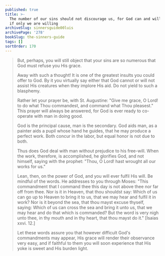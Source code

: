 ```yaml
---
published: true
title: >-
  The number of our sins should not discourage us, for God can and will help us
  if only we are willing
archiveSlug: sinnersguide00luis
archivePage: '278'
bookSlug: the-sinners-guide
tags: []
sortOrder: 170
---
```


> But, perhaps, you will still object that your sins are so numerous that God must refuse you His grace.
>
> Away with such a thought! It is one of the greatest insults you could offer to God. By it you virtually say either that God cannot or will not assist His creatures when they implore His aid. Do not yield to such a blasphemy.
>
> Rather let your prayer be, with St. Augustine: "Give me grace, O Lord! to do what Thou commandest, and command what Thou pleasest." This prayer will always be answered, for God is ever ready to co-operate with man in doing good.
>
> God is the principal cause, man is the secondary. God aids man, as a painter aids a pupil whose hand he guides, that he may produce a perfect work. Both concur in the labor, but equal honor is not due to both.
>
> Thus does God deal with man without prejudice to his free-will. When the work, therefore, is accomplished, he glorifies God, and not himself, saying with the prophet: "Thou, O Lord! hast wrought all our works for us."
>
> Lean, then, on the power of God, and you will ever fulfil His will. Be mindful of the words. He addresses to you through Moses: "This commandment that I command thee this day is not above thee nor far off from thee. Nor is it in Heaven, that thou shouldst say: Which of us can go up to Heaven to bring it to us, that we may hear and fulfil it in work? Nor is it beyond the sea, that thou mayst excuse thyself, saying: Which of us can cross the sea and bring it unto us, that we may hear and do that which is commanded? But the word is very nigh unto thee, in thy mouth and in thy heart, that thou mayst do it." [Isaias xxvi. 12.]
>
> Let these words assure you that however difficult God's commandments may appear, His grace will render their observance very easy, and if faithful to them you will soon experience that His yoke is sweet and His burden light.
